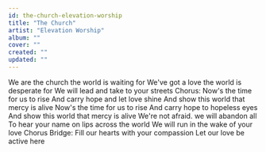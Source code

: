 ```yaml
---
id: the-church-elevation-worship
title: "The Church"
artist: "Elevation Worship"
album: ""
cover: ""
created: ""
updated: ""
---
```


We are the church the world is waiting for
We've got a love the world is desperate for
We will lead and take to your streets
Chorus:
Now's the time for us to rise
And carry hope and let love shine
And show this world that mercy is alive
Now's the time for us to rise
And carry hope to hopeless eyes
And show this world that mercy is alive
We're not afraid. we will abandon all
To hear your name on lips across the world
We will run in the wake of your love
Chorus
Bridge:
Fill our hearts with your compassion
Let our love be active here